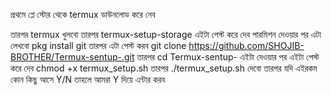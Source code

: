 প্রথমে প্লে স্টোর থেকে termux ডাউনলোড করে নেব

তারপর termux খুলবো তারপর termux-setup-storage এইটা পেস্ট করে দেব 
পারমিশন দেওয়ার পর এটা লেখবো pkg install git
তারপর এটা পেস্ট করব     git clone https://github.com/SHOJIB-BROTHER/Termux-sentup-.git
তারপর cd Termux-sentup- এইটা দেওয়ার পর 
এইটা পেস্ট করে দেব chmod +x termux_setup.sh
তারপর ./termux_setup.sh দেবো 
তারপর যদি এইরকম কোন কিছু আসে Y/N তাহলে আমরা 
Y দিয়ে এন্টার করব
